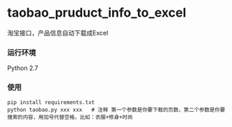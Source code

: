 # taobao_pruduct_info_to_excel
淘宝接口，产品信息自动下载成Excel

### 运行环境
Python 2.7

### 使用
```
pip install requirements.txt
python taobao.py xxx xxx   # 注释 第一个参数是你要下载的页数，第二个参数是你要搜索的内容，用加号代替空格，比如：衣服+修身+时尚
```
